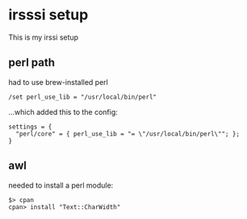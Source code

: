 # irsssi setup

This is my irssi setup

## perl path

had to use brew-installed perl

```
/set perl_use_lib = "/usr/local/bin/perl"
```

...which added this to the config:

```
settings = {
  "perl/core" = { perl_use_lib = "= \"/usr/local/bin/perl\""; };
}
```

## awl

needed to install a perl module:

```
$> cpan
cpan> install "Text::CharWidth"
```


